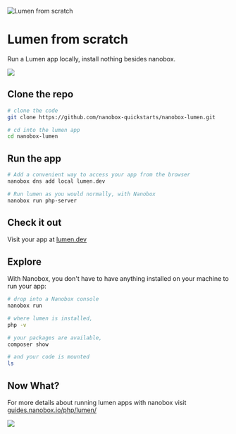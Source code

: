 ![Lumen from scratch](https://guides.nanobox.io/assets/quickstart-icons/lumen.png)

# Lumen from scratch

Run a Lumen app locally, install nothing besides nanobox.

<a href="https://nanobox.io/download"><img src="https://guides.nanobox.io/assets/quickstart-icons/download.png" /></a>


## Clone the repo

```bash
# clone the code
git clone https://github.com/nanobox-quickstarts/nanobox-lumen.git

# cd into the lumen app
cd nanobox-lumen
```

## Run the app

```bash
# Add a convenient way to access your app from the browser
nanobox dns add local lumen.dev

# Run lumen as you would normally, with Nanobox
nanobox run php-server
```

## Check it out

Visit your app at <a href="http://lumen.dev" target="\_blank">lumen.dev</a>

## Explore

With Nanobox, you don't have to have anything installed on your machine to run your app:

```bash
# drop into a Nanobox console
nanobox run

# where lumen is installed,
php -v

# your packages are available,
composer show

# and your code is mounted
ls
```

## Now What?
For more details about running lumen apps with nanobox visit [guides.nanobox.io/php/lumen/](https://guides.nanobox.io/php/lumen/)

<a href="https://nanobox.io"><img src="https://guides.nanobox.io/assets/quickstart-icons/footer.png" /></a>
